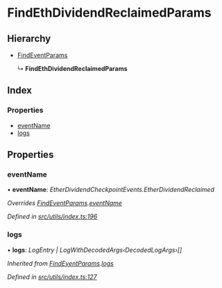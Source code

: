 # FindEthDividendReclaimedParams

## Hierarchy

* [FindEventParams](_utils_index_.findeventparams.md)

  ↳ **FindEthDividendReclaimedParams**

## Index

### Properties

* [eventName](_utils_index_.findethdividendreclaimedparams.md#eventname)
* [logs](_utils_index_.findethdividendreclaimedparams.md#logs)

## Properties

### eventName

• **eventName**: _EtherDividendCheckpointEvents.EtherDividendReclaimed_

_Overrides_ [_FindEventParams_](_utils_index_.findeventparams.md)_._[_eventName_](_utils_index_.findeventparams.md#eventname)

_Defined in_ [_src/utils/index.ts:196_](https://github.com/PolymathNetwork/polymath-sdk/blob/550676f/src/utils/index.ts#L196)

### logs

• **logs**: _LogEntry \| LogWithDecodedArgs‹DecodedLogArgs›\[\]_

_Inherited from_ [_FindEventParams_](_utils_index_.findeventparams.md)_._[_logs_](_utils_index_.findeventparams.md#logs)

_Defined in_ [_src/utils/index.ts:127_](https://github.com/PolymathNetwork/polymath-sdk/blob/550676f/src/utils/index.ts#L127)

